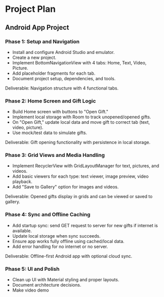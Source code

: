 # Project Plan

## Android App Project 

### Phase 1: Setup and Navigation

* Install and configure Android Studio and emulator.
* Create a new project.
* Implement BottomNavigationView with 4 tabs: Home, Text, Video, Picture.
* Add placeholder fragments for each tab.
* Document project setup, dependencies, and tools.

Deliverable: Navigation structure with 4 functional tabs.

### Phase 2: Home Screen and Gift Logic

* Build Home screen with buttons to "Open Gift."
* Implement local storage with Room to track unopened/opened gifts.
* On "Open Gift," update local data and move gift to correct tab (text, video, picture).
* Use mock/test data to simulate gifts.

Deliverable: Gift opening functionality with persistence in local storage.

### Phase 3: Grid Views and Media Handling

* Implement RecyclerView with GridLayoutManager for text, pictures, and videos.
* Add basic viewers for each type: text viewer, image preview, video playback.
* Add "Save to Gallery" option for images and videos.

Deliverable: Opened gifts display in grids and can be viewed or saved to gallery.

### Phase 4: Sync and Offline Caching

* Add startup sync: send GET request to server for new gifts if internet is available.
* Update local storage when sync succeeds.
* Ensure app works fully offline using cached/local data.
* Add error handling for no internet or no server.

Deliverable: Offline-first Android app with optional cloud sync.

### Phase 5: UI and Polish

* Clean up UI with Material styling and proper layouts.
* Document architecture decisions.
* Make video demo